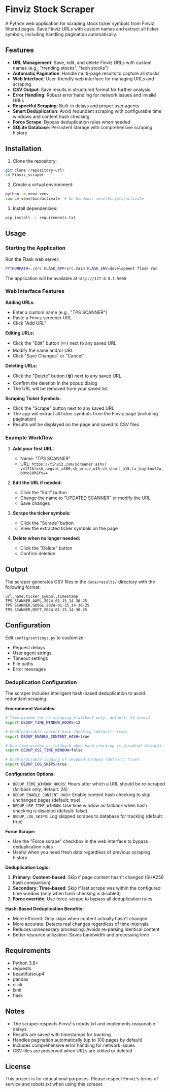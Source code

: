 # Finviz Stock Scraper

A Python web application for scraping stock ticker symbols from Finviz filtered pages. Save Finviz URLs with custom names and extract all ticker symbols, including handling pagination automatically.

## Features

- **URL Management**: Save, edit, and delete Finviz URLs with custom names (e.g., "trending stocks", "tech stocks")
- **Automatic Pagination**: Handle multi-page results to capture all stocks
- **Web Interface**: User-friendly web interface for managing URLs and scraping
- **CSV Output**: Save results in structured format for further analysis
- **Error Handling**: Robust error handling for network issues and invalid URLs
- **Respectful Scraping**: Built-in delays and proper user agents
- **Smart Deduplication**: Avoid redundant scraping with configurable time windows and content hash checking
- **Force Scrape**: Bypass deduplication rules when needed
- **SQLite Database**: Persistent storage with comprehensive scraping history

## Installation

1. Clone the repository:
```bash
git clone <repository-url>
cd Finviz_scraper
```

2. Create a virtual environment:
```bash
python -m venv venv
source venv/bin/activate  # On Windows: venv\Scripts\activate
```

3. Install dependencies:
```bash
pip install -r requirements.txt
```

## Usage

### Starting the Application

Run the Flask web server:
```bash
PYTHONPATH=./src FLASK_APP=src.main FLASK_ENV=development flask run
```

The application will be available at `http://127.0.0.1:5000`

### Web Interface Features

**Adding URLs:**
- Enter a custom name (e.g., "TPS SCANNER")
- Paste a Finviz screener URL
- Click "Add URL"

**Editing URLs:**
- Click the "Edit" button (✏️) next to any saved URL
- Modify the name and/or URL
- Click "Save Changes" or "Cancel"

**Deleting URLs:**
- Click the "Delete" button (🗑️) next to any saved URL
- Confirm the deletion in the popup dialog
- The URL will be removed from your saved list

**Scraping Ticker Symbols:**
- Click the "Scrape" button next to any saved URL
- The app will extract all ticker symbols from the Finviz page (including pagination)
- Results will be displayed on the page and saved to CSV files

### Example Workflow

1. **Add your first URL:**
   - Name: "TPS SCANNER"
   - URL: `https://finviz.com/screener.ashx?v=171&f=sh_avgvol_o300,sh_price_o15,sh_short_o15,ta_highlow52w_b0to10h&ft=4`

2. **Edit the URL if needed:**
   - Click the "Edit" button
   - Change the name to "UPDATED SCANNER" or modify the URL
   - Save changes

3. **Scrape the ticker symbols:**
   - Click the "Scrape" button
   - View the extracted ticker symbols on the page

4. **Delete when no longer needed:**
   - Click the "Delete" button
   - Confirm deletion

## Output

The scraper generates CSV files in the `data/results/` directory with the following format:

```csv
url_name,ticker_symbol,timestamp
TPS SCANNER,AAPL,2024-01-15_14-30-25
TPS SCANNER,GOOGL,2024-01-15_14-30-25
TPS SCANNER,MSFT,2024-01-15_14-30-25
```

## Configuration

Edit `config/settings.py` to customize:
- Request delays
- User agent strings
- Timeout settings
- File paths
- Error messages

### Deduplication Configuration

The scraper includes intelligent hash-based deduplication to avoid redundant scraping:

**Environment Variables:**
```bash
# Time window for re-scraping (fallback only, default: 24 hours)
export DEDUP_TIME_WINDOW_HOURS=12

# Enable/disable content hash checking (default: true)
export DEDUP_ENABLE_CONTENT_HASH=true

# Use time window as fallback when hash checking is disabled (default: false)
export DEDUP_USE_TIME_WINDOW=false

# Enable/disable logging of skipped scrapes (default: true)
export DEDUP_LOG_SKIPS=true
```

**Configuration Options:**
- `DEDUP_TIME_WINDOW_HOURS`: Hours after which a URL should be re-scraped (fallback only, default: 24)
- `DEDUP_ENABLE_CONTENT_HASH`: Enable content hash checking to skip unchanged pages (default: true)
- `DEDUP_USE_TIME_WINDOW`: Use time window as fallback when hash checking is disabled (default: false)
- `DEDUP_LOG_SKIPS`: Log skipped scrapes to database for tracking (default: true)

**Force Scrape:**
- Use the "Force scrape" checkbox in the web interface to bypass deduplication rules
- Useful when you need fresh data regardless of previous scraping history

**Deduplication Logic:**
1. **Primary: Content-based**: Skip if page content hasn't changed (SHA256 hash comparison)
2. **Secondary: Time-based**: Skip if last scrape was within the configured time window (only when hash checking is disabled)
3. **Force override**: Use force-scrape to bypass all deduplication rules

**Hash-Based Deduplication Benefits:**
- More efficient: Only skips when content actually hasn't changed
- More accurate: Detects real changes regardless of time intervals
- Reduces unnecessary processing: Avoids re-parsing identical content
- Better resource utilization: Saves bandwidth and processing time

## Requirements

- Python 3.8+
- requests
- beautifulsoup4
- pandas
- click
- lxml
- flask

## Notes

- The scraper respects Finviz's robots.txt and implements reasonable delays
- Results are saved with timestamps for tracking
- Handles pagination automatically (up to 100 pages by default)
- Includes comprehensive error handling for network issues
- CSV files are preserved when URLs are edited or deleted

## License

This project is for educational purposes. Please respect Finviz's terms of service and robots.txt when using this scraper. 